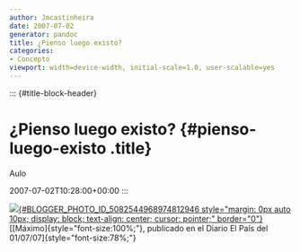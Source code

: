 ```yaml
---
author: Jmcastinheira
date: 2007-07-02
generator: pandoc
title: ¿Pienso luego existo?
categories:
- Concepto
viewport: width=device-width, initial-scale=1.0, user-scalable=yes
---
```


::: {#title-block-header}
# ¿Pienso luego existo? {#pienso-luego-existo .title}

Aulo

2007-07-02T10:28:00+00:00
:::

[![](http://4.bp.blogspot.com/_WnvNz0PVdLM/RojTuIaxRxI/AAAAAAAAAB0/YPa-oLeUDMs/s400/maximo.jpg){#BLOGGER_PHOTO_ID_5082544968974812946
style="margin: 0px auto 10px; display: block; text-align: center; cursor: pointer;"
border="0"}](http://4.bp.blogspot.com/_WnvNz0PVdLM/RojTuIaxRxI/AAAAAAAAAB0/YPa-oLeUDMs/s1600-h/maximo.jpg)[[Máximo]{style="font-size:100%;"},
publicado en el Diario El País del 01/07/07]{style="font-size:78%;"}
